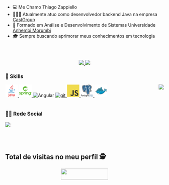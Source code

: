 <div> 
  
- 💻 Me Chamo Thiago Zappiello <br>
- 👩🏽‍💻 Atualmente atuo como desenvolvedor backend Java na empresa [CastGroup](https://www.castgroup.com.br/) <br>
- 📖 Formado em Análise e Desenvolvimento de Sistemas Universidade [Anhembi Morumbi](https://portal.anhembi.br/) <br>
- 🎓 Sempre buscando aprimorar meus conhecimentos em tecnologia
</div>

<br><br>

<div>
  <a href ="https://github.com/TZappiello">
    <p align="center">
      <img height="150em" src="https://github-readme-stats.vercel.app/api/top-langs/?username=TZappiello&layout=compact&langs_count=7&theme=tokyonight"/>
      <img height="150em" src="http://github-readme-streak-stats.herokuapp.com?user=TZappiello&theme=tokyonight&date_format=j%20M%5B%20Y%5D"/>
     </p>
  </a>
</div>

<div>

  <h3> 🧐 Skills</h3>
 <a href="https://github.com/Tzappiello">
 <a href="https://www.java.com/fr/" target="_blank" rel="noreferrer">
  <img src="https://raw.githubusercontent.com/devicons/devicon/1119b9f84c0290e0f0b38982099a2bd027a48bf1/icons/java/java-original-wordmark.svg" alt="java" width="40" height="40"/> </a>
 
 <a href="https://spring.io/" target="_blank" rel="noreferrer">
  <img src="https://raw.githubusercontent.com/devicons/devicon/1119b9f84c0290e0f0b38982099a2bd027a48bf1/icons/spring/spring-original-wordmark.svg" alt="spring" width="40" height="40"/> </a>
  
<img alt="Angular" height="40" width="40" src="https://brandslogos.com/wp-content/uploads/images/large/angular-icon-logo.png">
 <a href="https://git-scm.com/" target="_blank"> <img src="https://www.vectorlogo.zone/logos/git-scm/git-scm-icon.svg" alt="git" width="40" height="40"/> </a> 
 <a href="https://developer.mozilla.org/en-US/docs/Web/JavaScript" target="_blank"> <img src="https://raw.githubusercontent.com/devicons/devicon/master/icons/javascript/javascript-original.svg" alt="javascript" width="40" height="40"/> </a>
 <a href="https://www.postgresql.org" target="_blank" rel="noreferrer"> <img src="https://raw.githubusercontent.com/devicons/devicon/master/icons/postgresql/postgresql-original-wordmark.svg" alt="postgresql" width="40" height="40"/> </a>
<img alt="Docker" height="40" width="40" src="https://raw.githubusercontent.com/devicons/devicon/master/icons/docker/docker-original.svg">

 <img align="right" height="140" src="https://user-images.githubusercontent.com/86890231/140823979-15e76a25-5868-4b63-933b-f5cb557ea59a.gif">
<br><br>
<h3>👨‍💻 Rede Social</h3>

  <a href="https://www.linkedin.com/in/thiago-zappiello/" target="_blank"><img src="https://img.shields.io/badge/-LinkedIn-%230077B5?style=for-the-badge&logo=linkedin&logoColor=white" target="_blank"></a> 

<br><br>

<p align="center"> 

 ## Total de visitas no meu perfil :detective: <br>
   <p align="center"> 
     <img alingn="center" width="150" height="35" src="https://profile-counter.glitch.me/TZappiello/count.svg" />
   </p>
 
 </p>
 
</div>
